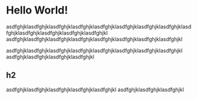 # Hello World!

asdfghjklasdfghjklasdfghjklasdfghjklasdfghjklasdfghjklasdfghjklasdfghjklasdfghjklasdfghjklasdfghjklasdfghjklasdfghjkl
asdfghjklasdfghjklasdfghjklasdfghjklasdfghjklasdfghjklasdfghjklasdfghjkl

asdfghjklasdfghjklasdfghjklasdfghjklasdfghjklasdfghjklasdfghjklasdfghjkl
asdfghjklasdfghjklasdfghjklasdfghjkl

## h2

asdfghjklasdfghjklasdfghjklasdfghjklasdfghjkl
asdfghjklasdfghjklasdfghjkl
